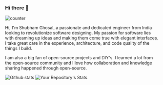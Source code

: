 ### Hi there 👋

![counter](https://shubhamghosal.m.pipedream.net)

Hi, I'm Shubham Ghosal, a passionate and dedicated engineer from India looking to revolutionize software designing. My passion for software lies with dreaming up ideas and making them come true with elegant interfaces. I take great care in the experience, architecture, and code quality of the things I build.

I am also a big fan of open-source projects and DIY's. I learned a lot from the open-source community and I love how collaboration and knowledge sharing happened through open-source.


![Github stats](https://github-readme-stats.vercel.app/api?username=shubhamghosal)          ![Your Repository's Stats](https://github-readme-stats.vercel.app/api/top-langs/?username=shubhamghosal&theme=blue-green)
